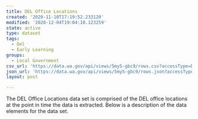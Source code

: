 ```yaml
---
title: DEL Office Locations
created: '2020-11-10T17:19:52.233120'
modified: '2020-12-04T19:04:10.123259'
state: active
type: dataset
tags:
  - Del
  - Early Learning
groups:
  - Local Government
csv_url: 'https://data.wa.gov/api/views/5my5-gbc9/rows.csv?accessType=DOWNLOAD'
json_url: 'https://data.wa.gov/api/views/5my5-gbc9/rows.json?accessType=DOWNLOAD'
layout: post

---
```

The DEL Office Locations data set is comprised of the DEL office locations at the point in time the data is extracted.  Below is a description of the data elements for the data set.
